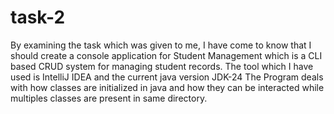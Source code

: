 # task-2
By examining the task which was given to me, I have come to know that I should create a console application for Student Management which is a CLI based CRUD system for managing student records.
The tool which I have used is IntelliJ IDEA and the current java version JDK-24 The Program deals with how classes are initialized in java and how they can be interacted while multiples classes are present in same directory.
